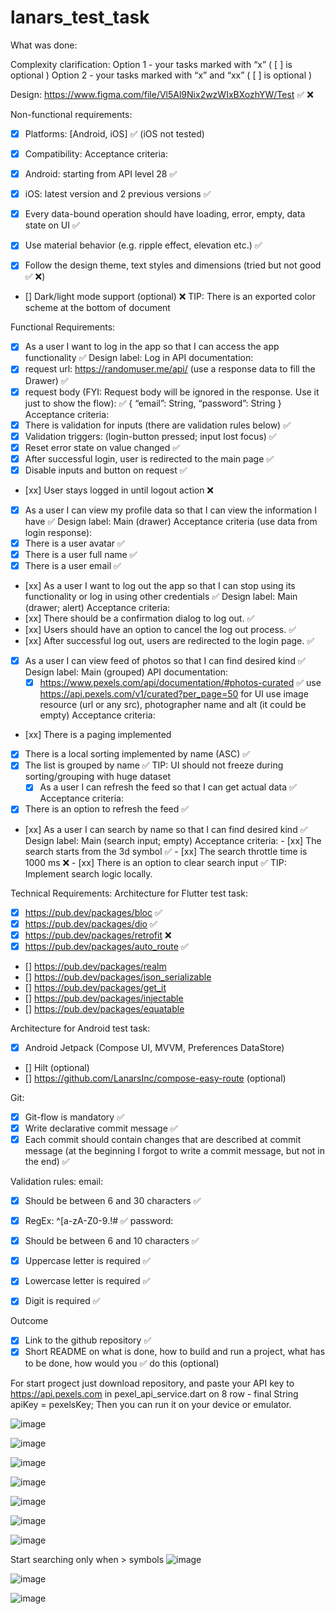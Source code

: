 # lanars_test_task

What was done:

Complexity сlarification:
	Option 1 - your tasks marked with “x” ( [ ] is optional )
	Option 2 - your tasks marked with “x” and “xx”  ( [ ] is optional )

Design:
https://www.figma.com/file/Vl5Al9Nix2wzWIxBXozhYW/Test  ✅ ❌

Non-functional requirements:
- [x] Platforms: [Android, iOS]    ✅ (iOS not tested)
- [x] Compatibility:
		Acceptance criteria:
- [x] Android: starting from API level 28 ✅
- [x] iOS: latest version and 2 previous versions  ✅

- [x] Every data-bound operation should have loading, error, empty, data state on UI ✅
- [x] Use material behavior (e.g. ripple effect, elevation etc.) ✅
- [x] Follow the design theme, text styles and dimensions (tried but not good ✅ ❌)
- [] Dark/light mode support (optional) ❌
TIP: There is an exported color scheme at the bottom of document

Functional Requirements:
- [x] As a user I want to log in the app so that I can access the app functionality ✅
		Design label: Log in
API documentation:
- [x] request url: https://randomuser.me/api/ (use a response data to fill the Drawer) ✅
- [x] request body (FYI: Request body will be ignored in the response. Use it just to show the flow): ✅
{
“email”: String,
“password”: String
}
		Acceptance criteria:
- [x] There is validation for inputs (there are validation rules below) ✅
- [x] Validation triggers: (login-button pressed; input lost focus) ✅
- [x] Reset error state on value changed ✅
- [x] After successful login, user is redirected to the main page ✅
- [x] Disable inputs and button on request ✅
- [xx] User stays logged in until logout action ❌

- [x] As a user I can view my profile data so that I can view the information I have ✅
Design label: Main (drawer)
Acceptance criteria (use data from login response):
- [x] There is a user avatar ✅
- [x] There is a user full name ✅
- [x] There is a user email ✅
 
- [xx] As a user I want to log out the app so that I can stop using its functionality or log in using other credentials ✅
		Design label: Main (drawer; alert)
Acceptance criteria:
- [xx] There should be a confirmation dialog to log out. ✅
- [xx] Users should have an option to cancel the log out process. ✅
- [xx] After successful log out, users are redirected to the login page. ✅

- [x] As a user I can view feed of photos so that I can find desired kind ✅
	Design label: Main (grouped)
API documentation:
 	- [x] https://www.pexels.com/api/documentation/#photos-curated 	 ✅
use https://api.pexels.com/v1/curated?per_page=50
for UI use image resource (url or any src), photographer name and alt (it could be empty)
Acceptance criteria:
- [xx] There is a paging implemented
- [x] There is a local sorting implemented by name (ASC) ✅
- [x] The list is grouped by name ✅
TIP: UI should not freeze during sorting/grouping with huge dataset 
	- [x] As a user I can refresh the feed so that I can get actual data ✅
Acceptance criteria:
- [x] There is an option to refresh the feed ✅

- [xx] As a user I can search by name so that I can find desired kind ✅
		Design label: Main (search input; empty)
		Acceptance criteria:
		- [xx] The search starts from the 3d symbol ✅
		- [xx] The search throttle time is 1000 ms ❌
		- [xx] There is an option to clear search input ✅
TIP: Implement search logic locally. 


Technical Requirements:
Architecture for Flutter test task:
- [x] https://pub.dev/packages/bloc ✅
- [x] https://pub.dev/packages/dio ✅
- [x] https://pub.dev/packages/retrofit ❌
- [x] https://pub.dev/packages/auto_route ✅
- [] https://pub.dev/packages/realm
- [] https://pub.dev/packages/json_serializable
- [] https://pub.dev/packages/get_it
- [] https://pub.dev/packages/injectable
- [] https://pub.dev/packages/equatable

Architecture for Android test task:
- [x] Android Jetpack (Compose UI, MVVM, Preferences DataStore)
- [] Hilt (optional)
- [] https://github.com/LanarsInc/compose-easy-route (optional)

Git:
- [x] Git-flow is mandatory ✅
- [x] Write declarative commit message ✅ 
- [x] Each commit should contain changes that are described at commit message (at the beginning I forgot to write a commit message, but not in the end) ✅ 

Validation rules:
email:
- [x] Should be between 6 and 30 characters ✅
- [x] RegEx: ^[a-zA-Z0-9.!#$%&'*+\\/=?^_`{|}~-]{1,10}@(?:(?!.*--)[a-zA-Z0-9-]{1,10}(?<!-))(?:\.(?:[a-zA-Z0-9-]{2,10}))+$ ✅
password:
- [x] Should be between 6 and 10 characters ✅
- [x] Uppercase letter is required ✅
- [x] Lowercase letter is required ✅
- [x] Digit is required ✅


Outcome
- [x] Link to the github repository ✅
- [x] Short README on what is done, how to build and run a project, what has to be done, how would you ✅
do this (optional)

For start progect just download repository, and paste your API key to https://api.pexels.com in pexel_api_service.dart on 8 row - final String apiKey = pexelsKey;
Then you can run it on your device or emulator.

![image](https://github.com/user-attachments/assets/a4c78171-952e-418f-8a27-4ea36f458eef)

![image](https://github.com/user-attachments/assets/8b2000ca-3004-47d6-a0b8-d5618931bef1)

![image](https://github.com/user-attachments/assets/5466008f-5346-46d4-b274-7fa6acefb985)

![image](https://github.com/user-attachments/assets/4c6ac5bd-d952-40bd-8ff8-aa7d88ea58fa)

![image](https://github.com/user-attachments/assets/ff27c8cf-eb88-43b5-982e-87f97042239e)

![image](https://github.com/user-attachments/assets/bfd12f43-30ee-4eb7-b51f-8bcc2c0713be)

![image](https://github.com/user-attachments/assets/fa83d595-1311-4313-9892-a82c8ad2db44)

Start searching only when > symbols
![image](https://github.com/user-attachments/assets/86bd658d-df8c-4e90-8569-852812f67155)

![image](https://github.com/user-attachments/assets/db91b8d8-157e-436e-8be4-eba0288f3eca)

![image](https://github.com/user-attachments/assets/cb955bbe-8f9d-4536-b8cc-f2386f3dd0a5)








